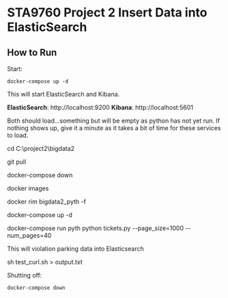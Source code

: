 # STA9760 Project 2 Insert Data into ElasticSearch


## How to Run

Start:

```
docker-compose up -d
```

This will start ElasticSearch and Kibana.

**ElasticSearch**: http://localhost:9200
**Kibana**: http://localhost:5601

Both should load...something but will be empty as python has not yet run. If nothing shows up, give it a minute as it takes a bit of time for these services to load.

cd C:\project2\bigdata2

git pull

docker-compose down

docker images

docker rim bigdata2_pyth -f

docker-compose up -d

docker-compose run pyth python tickets.py --page_size=1000 --num_pages=40

This will violation parking data into Elasticsearch 

sh test_curl.sh > output.txt

Shutting off:

```
docker-compose down
```
